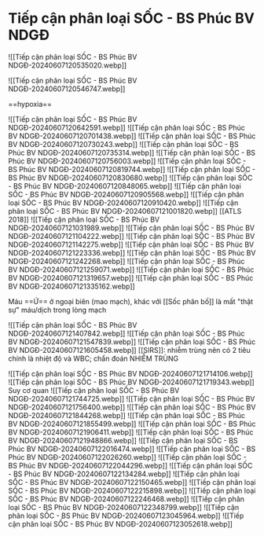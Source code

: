 # Tiếp cận phân loại SỐC - BS Phúc BV NDGĐ

![[Tiếp cận phân loại SỐC - BS Phúc BV NDGĐ-20240607120535020.webp]]

![[Tiếp cận phân loại SỐC - BS Phúc BV NDGĐ-20240607120546747.webp]]

==hypoxia==


![[Tiếp cận phân loại SỐC - BS Phúc BV NDGĐ-20240607120642591.webp]]
![[Tiếp cận phân loại SỐC - BS Phúc BV NDGĐ-20240607120701438.webp]]
![[Tiếp cận phân loại SỐC - BS Phúc BV NDGĐ-20240607120730243.webp]]
![[Tiếp cận phân loại SỐC - BS Phúc BV NDGĐ-20240607120735314.webp]]
![[Tiếp cận phân loại SỐC - BS Phúc BV NDGĐ-20240607120756003.webp]]
![[Tiếp cận phân loại SỐC - BS Phúc BV NDGĐ-20240607120819744.webp]]
![[Tiếp cận phân loại SỐC - BS Phúc BV NDGĐ-20240607120830680.webp]]
![[Tiếp cận phân loại SỐC - BS Phúc BV NDGĐ-20240607120848065.webp]]
![[Tiếp cận phân loại SỐC - BS Phúc BV NDGĐ-20240607120905568.webp]]
![[Tiếp cận phân loại SỐC - BS Phúc BV NDGĐ-20240607120910420.webp]]
![[Tiếp cận phân loại SỐC - BS Phúc BV NDGĐ-20240607121001820.webp]]
[[ATLS 2018]]
![[Tiếp cận phân loại SỐC - BS Phúc BV NDGĐ-20240607121031989.webp]]
![[Tiếp cận phân loại SỐC - BS Phúc BV NDGĐ-20240607121104222.webp]]
![[Tiếp cận phân loại SỐC - BS Phúc BV NDGĐ-20240607121142275.webp]]
![[Tiếp cận phân loại SỐC - BS Phúc BV NDGĐ-20240607121223336.webp]]
![[Tiếp cận phân loại SỐC - BS Phúc BV NDGĐ-20240607121242268.webp]]
![[Tiếp cận phân loại SỐC - BS Phúc BV NDGĐ-20240607121259071.webp]]
![[Tiếp cận phân loại SỐC - BS Phúc BV NDGĐ-20240607121319657.webp]]
![[Tiếp cận phân loại SỐC - BS Phúc BV NDGĐ-20240607121335162.webp]]

Máu ==Ứ== ở ngoại biên (mao mạch), khác với [[Sốc phân bố]] là mất "thật sự" máu/dịch trong lòng mạch

![[Tiếp cận phân loại SỐC - BS Phúc BV NDGĐ-20240607121407842.webp]]
![[Tiếp cận phân loại SỐC - BS Phúc BV NDGĐ-20240607121547839.webp]]
![[Tiếp cận phân loại SỐC - BS Phúc BV NDGĐ-20240607121605458.webp]]
[[SIRS]]: nhiễm trùng nên có 2 tiêu chính là nhiệt độ và WBC; chẩn đoán NHIỄM TRÙNG

![[Tiếp cận phân loại SỐC - BS Phúc BV NDGĐ-20240607121714106.webp]]
![[Tiếp cận phân loại SỐC - BS Phúc BV NDGĐ-20240607121719343.webp]]
Suy cơ quan
![[Tiếp cận phân loại SỐC - BS Phúc BV NDGĐ-20240607121744725.webp]]
![[Tiếp cận phân loại SỐC - BS Phúc BV NDGĐ-20240607121756400.webp]]
![[Tiếp cận phân loại SỐC - BS Phúc BV NDGĐ-20240607121844268.webp]]
![[Tiếp cận phân loại SỐC - BS Phúc BV NDGĐ-20240607121855499.webp]]
![[Tiếp cận phân loại SỐC - BS Phúc BV NDGĐ-20240607121906411.webp]]
![[Tiếp cận phân loại SỐC - BS Phúc BV NDGĐ-20240607121948866.webp]]
![[Tiếp cận phân loại SỐC - BS Phúc BV NDGĐ-20240607122016474.webp]]
![[Tiếp cận phân loại SỐC - BS Phúc BV NDGĐ-20240607122026260.webp]]
![[Tiếp cận phân loại SỐC - BS Phúc BV NDGĐ-20240607122044296.webp]]
![[Tiếp cận phân loại SỐC - BS Phúc BV NDGĐ-20240607122134284.webp]]
![[Tiếp cận phân loại SỐC - BS Phúc BV NDGĐ-20240607122150465.webp]]
![[Tiếp cận phân loại SỐC - BS Phúc BV NDGĐ-20240607122215898.webp]]
![[Tiếp cận phân loại SỐC - BS Phúc BV NDGĐ-20240607122246468.webp]]
![[Tiếp cận phân loại SỐC - BS Phúc BV NDGĐ-20240607122348799.webp]]
![[Tiếp cận phân loại SỐC - BS Phúc BV NDGĐ-20240607123045964.webp]]
![[Tiếp cận phân loại SỐC - BS Phúc BV NDGĐ-20240607123052618.webp]]